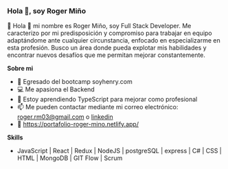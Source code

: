 ### Hola 👋, soy Roger Miño

📢 Hola 👋 mi nombre es Roger Miño, soy Full Stack Developer. Me caracterizo por mi 
predisposición y compromiso para trabajar en equipo adaptándome ante cualquier circunstancia, enfocado en especializarme en esta profesión.
Busco un área donde pueda explotar mis habilidades y encontrar nuevos desafíos que me permitan mejorar constantemente.

**Sobre mi**

- 🚀 Egresado del bootcamp soyhenry.com
- 💻 Me apasiona el Backend
- 🌱 Estoy aprendiendo TypeScript para mejorar como profesional
- 📫 Me pueden contactar mediante mi correo electrónico: roger.rm03@gmail.com o <a href ="https://www.linkedin.com/in/roger-mi%C3%B1o-a36813219/" target="_blank">linkedin</a> 
- 💼 https://portafolio-roger-mino.netlify.app/

**Skills**
- JavaScript | React | Redux | NodeJS | postgreSQL | express | C# | CSS | HTML | MongoDB | GIT Flow | Scrum
